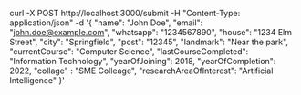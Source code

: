   <script
      async
      src="https://www.googletagmanager.com/gtag/js?id=G-3T3V52Z0FQ"
  ></script>
  <script>
      window.dataLayer = window.dataLayer || [];
      function gtag() {
          dataLayer.push(arguments);
      }
      gtag("js", new Date());

      gtag("config", "G-3T3V52Z0FQ");
  </script>


  curl -X POST http://localhost:3000/submit -H "Content-Type: application/json" -d '{
    "name": "John Doe",
    "email": "john.doe@example.com",
    "whatsapp": "1234567890",
    "house": "1234 Elm Street",
    "city": "Springfield",
    "post": "12345",
    "landmark": "Near the park",
    "currentCourse": "Computer Science",
    "lastCourseCompleted": "Information Technology",
    "yearOfJoining": 2018,
    "yearOfCompletion": 2022,
    "collage" : "SME Colleage",
    "researchAreaOfInterest": "Artificial Intelligence"
  }'
